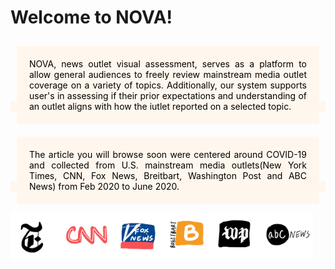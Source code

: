 <h1>Welcome to NOVA! </h1>
<div>
  <div class="textbox" style="text-align: justify">
    <span class="textword">
        NOVA, news outlet visual assessment, serves as a platform to allow general audiences to freely review mainstream media outlet coverage on a variety of topics. Additionally, our system supports user's in assessing if their prior expectations and understanding of an outlet aligns with how the iutlet reported on a selected topic.
    </span>
  </div>
  <div v-click>
    <div class="textbox" style="text-align: justify">
      <span class="textword">
          The article you will browse soon were centered around COVID-19 and collected from U.S. mainstream media outlets(New York Times, CNN, Fox News, Breitbart, Washington Post and ABC News) from Feb 2020 to June 2020.
      </span>
    </div>
    <div>
      <div class = "column">
        <img src="/img/New York Times.png" class="ml-2 mr-2 h-24" />
      </div>
      <div class = "column">
        <img src="/img/CNN.png" class="ml-2 mr-2 h-25" />
      </div>
      <div class = "column">
        <img src="/img/FoxNews.png" class="ml-2 mr-2 h-25" />
      </div>
      <div class = "column">
        <img src="/img/Breitbart.png" class="h-25" />
      </div>
      <div class = "column">
        <img src="/img/Washington Post.png" class="ml-2 mr-2 h-25" />
      </div>
      <div class = "column">
        <img src="/img/ABC News.png" class=" ml-2 mr-2 h-27" />
      </div>
    </div>
  </div>
</div>

<style>
div.slidev-layout.center.h-full.grid.place-content-center.background.slidev-page.slidev-page-2{
  position: relative;
}
div.slidev-layout.center.h-full.grid.place-content-center.background.slidev-page.slidev-page-2::after{
  content: '';
  position: absolute;
  inset: 0;
  z-index: -1;
  opacity: .1;
  background-image: url('/img/bg.jpg');
  background-size: cover;
  background-position: center;
}
.textbox{
  background-color: #fff7ed;
  color: #000;
  display: inline;
}
.textbox .textword{
  /* border-radius: 1.5rem; */
  background-color: #fff7ed;
  display: inline-block;
  /* line-height: 2; */
  margin: 10px;
  padding: 20px;
}

.column{
  float: left;
  width:16%;
  /* padding: 5px; */
}

.slidev-layout h1{
 color: black;
 margin-top: 3rem;
 /* margin-bottom: 1rem; */
 margin-left: 0rem;
}
</style>
